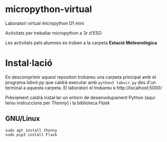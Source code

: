 # micropython-virtual
Laboratori virtual micropython D1 mini

Activitats per treballar micropython a 3r d'ESO

Les activitats pels alumnes es troben a la carpeta **Estació Meteorològica**

# Instal·lació

En descomprimir aquest repositori trobareu una carpeta principal amb el programa *labvir.py* que caldrà executar amb
`python3 labvir.py` des d'un terminal a aquesta carpeta. El laboratori el trobareu a http://localhost:5000/

Prèviament caldrà instal·lar un entorn de desenvolupament Python (aquí teniu instruccions per *Thonny*) i la biblioteca *Flask*

## GNU/Linux

~~~
sudo apt install thonny
sudo pip3 install Flask
~~~
